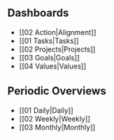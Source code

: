 ## Dashboards

- [[02 Action|Alignment]]
- [[01 Tasks|Tasks]]
- [[02 Projects|Projects]]
- [[03 Goals|Goals]]
- [[04 Values|Values]]

## Periodic Overviews

- [[01 Daily|Daily]]
- [[02 Weekly|Weekly]]
- [[03 Monthly|Monthly]]
